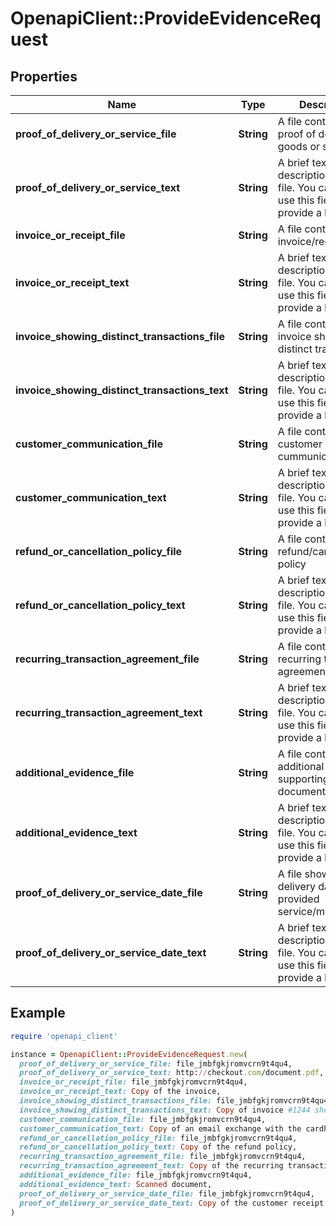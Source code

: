 # OpenapiClient::ProvideEvidenceRequest

## Properties

| Name | Type | Description | Notes |
| ---- | ---- | ----------- | ----- |
| **proof_of_delivery_or_service_file** | **String** | A file containing proof of delivery of goods or services | [optional] |
| **proof_of_delivery_or_service_text** | **String** | A brief text description of the file. You can also use this field to provide a link | [optional] |
| **invoice_or_receipt_file** | **String** | A file containing an invoice/receipt | [optional] |
| **invoice_or_receipt_text** | **String** | A brief text description of the file. You can also use this field to provide a link | [optional] |
| **invoice_showing_distinct_transactions_file** | **String** | A file containing invoice showing two distinct transactions | [optional] |
| **invoice_showing_distinct_transactions_text** | **String** | A brief text description of the file. You can also use this field to provide a link | [optional] |
| **customer_communication_file** | **String** | A file containing customer cummunication | [optional] |
| **customer_communication_text** | **String** | A brief text description of the file. You can also use this field to provide a link | [optional] |
| **refund_or_cancellation_policy_file** | **String** | A file containing refund/cancellation policy | [optional] |
| **refund_or_cancellation_policy_text** | **String** | A brief text description of the file. You can also use this field to provide a link | [optional] |
| **recurring_transaction_agreement_file** | **String** | A file containing the recurring transaction agreement | [optional] |
| **recurring_transaction_agreement_text** | **String** | A brief text description of the file. You can also use this field to provide a link | [optional] |
| **additional_evidence_file** | **String** | A file containing additional supporting documents | [optional] |
| **additional_evidence_text** | **String** | A brief text description of the file. You can also use this field to provide a link | [optional] |
| **proof_of_delivery_or_service_date_file** | **String** | A file showing the delivery date of the provided service/merchandise | [optional] |
| **proof_of_delivery_or_service_date_text** | **String** | A brief text description of the file. You can also use this field to provide a link | [optional] |

## Example

```ruby
require 'openapi_client'

instance = OpenapiClient::ProvideEvidenceRequest.new(
  proof_of_delivery_or_service_file: file_jmbfgkjromvcrn9t4qu4,
  proof_of_delivery_or_service_text: http://checkout.com/document.pdf,
  invoice_or_receipt_file: file_jmbfgkjromvcrn9t4qu4,
  invoice_or_receipt_text: Copy of the invoice,
  invoice_showing_distinct_transactions_file: file_jmbfgkjromvcrn9t4qu4,
  invoice_showing_distinct_transactions_text: Copy of invoice #1244 showing two transactions,
  customer_communication_file: file_jmbfgkjromvcrn9t4qu4,
  customer_communication_text: Copy of an email exchange with the cardholder,
  refund_or_cancellation_policy_file: file_jmbfgkjromvcrn9t4qu4,
  refund_or_cancellation_policy_text: Copy of the refund policy,
  recurring_transaction_agreement_file: file_jmbfgkjromvcrn9t4qu4,
  recurring_transaction_agreement_text: Copy of the recurring transaction agreement,
  additional_evidence_file: file_jmbfgkjromvcrn9t4qu4,
  additional_evidence_text: Scanned document,
  proof_of_delivery_or_service_date_file: file_jmbfgkjromvcrn9t4qu4,
  proof_of_delivery_or_service_date_text: Copy of the customer receipt showing the merchandise was delivered on 2018-12-20
)
```

